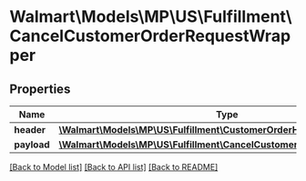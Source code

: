# Walmart\Models\MP\US\Fulfillment\CancelCustomerOrderRequestWrapper

## Properties

Name | Type | Description | Notes
------------ | ------------- | ------------- | -------------
**header** | [**\Walmart\Models\MP\US\Fulfillment\CustomerOrderHeader**](CustomerOrderHeader.md) |  |
**payload** | [**\Walmart\Models\MP\US\Fulfillment\CancelCustomerOrderRequestPayload**](CancelCustomerOrderRequestPayload.md) |  | [optional]


[[Back to Model list]](./) [[Back to API list]](../../../../../README.md#supported-apis) [[Back to README]](../../../../../README.md)
